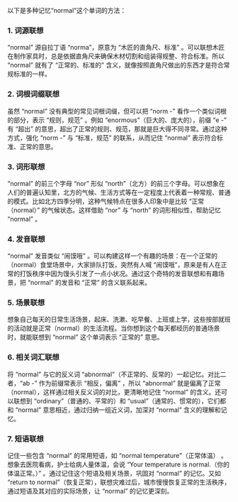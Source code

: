 以下是多种记忆“normal”这个单词的方法：

### 1. 词源联想
“normal” 源自拉丁语 “norma”，原意为 “木匠的直角尺、标准” 。可以联想木匠在制作家具时，总是依据直角尺来确保木材切割和组装得规整、符合标准。所以 “normal” 就有了 “正常的、标准的” 含义，就像按照直角尺做出的东西才是符合常规标准的一样。

### 2. 词根词缀联想
虽然 “normal” 没有典型的常见词根词缀，但可以把 “norm -” 看作一个类似词根的部分，表示 “规则，规范” 。例如 “enormous”（巨大的、庞大的），前缀 “e -” 有 “超出” 的意思，超出了正常的规则、规范，那就是巨大得不同寻常。通过这种方式，强化 “norm -” 与 “标准，规范” 的联系，从而记住 “normal” 表示符合标准、正常的意思。

### 3. 词形联想
“normal” 的前三个字母 “nor” 形似 “north”（北方）的前三个字母。可以想象在人们的普遍认知里，北方的气候、生活方式等在一定程度上代表着一种常规、普通的模式。比如北方四季分明，这种气候特点在很多人印象中是比较 “正常（normal）” 的气候状态。这样借助 “nor” 与 “north” 的词形相似性，帮助记忆 “normal” 。

### 4. 发音联想
“normal” 发音类似 “闹馍哦” 。可以构建这样一个有趣的场景：在一个正常的（normal）食堂场景中，大家排队打饭，突然有人喊 “闹馍哦”，原来是有人在正常的打饭秩序中因为馒头引发了一点小状况。通过这个奇特的发音联想和有趣场景，把 “normal” 的发音和 “正常” 的含义联系起来。

### 5. 场景联想
想象自己每天的日常生活场景，起床、洗漱、吃早餐、上班或上学，这些按部就班的活动就是正常（normal）的生活流程。当你想到这个每天都经历的普通场景时，就能联想到 “normal” 这个单词表示 “正常的” 意思。

### 6. 相关词汇联想
将 “normal” 与它的反义词 “abnormal”（不正常的、反常的）一起记忆。对比二者，“ab -” 作为前缀常表示 “相反，偏离” ，所以 “abnormal” 就是偏离了正常（normal），这样通过相关反义词的对比，更清晰地记住 “normal” 的含义。还可以联想到 “ordinary”（普通的、平常的）和 “usual”（通常的、惯常的），它们都和 “normal” 意思相近，通过归纳一组近义词，加深对 “normal” 含义的理解和记忆。

### 7. 短语联想
记住一些包含 “normal” 的常用短语，如 “normal temperature”（正常体温） 。想象去医院看病，护士给病人量体温，会说 “Your temperature is normal.（你的体温正常。）” 。通过记住这个短语及相关场景，巩固对 “normal” 的记忆。又如 “return to normal”（恢复正常），联想灾难过后，城市慢慢恢复正常的生活秩序，通过短语及其对应的实际场景，让 “normal” 的记忆更深刻。 